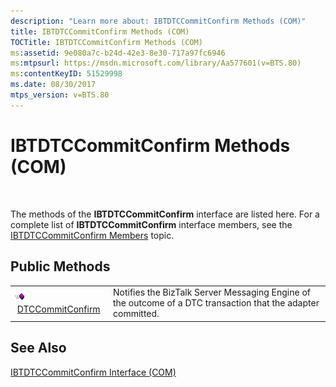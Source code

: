 ```yaml
---
description: "Learn more about: IBTDTCCommitConfirm Methods (COM)"
title: IBTDTCCommitConfirm Methods (COM)
TOCTitle: IBTDTCCommitConfirm Methods (COM)
ms:assetid: 9e080a7c-b24d-42e3-8e30-717a97fc6946
ms:mtpsurl: https://msdn.microsoft.com/library/Aa577601(v=BTS.80)
ms:contentKeyID: 51529998
ms.date: 08/30/2017
mtps_version: v=BTS.80
---
```


# IBTDTCCommitConfirm Methods (COM)

 

The methods of the **IBTDTCCommitConfirm** interface are listed here. For a complete list of **IBTDTCCommitConfirm** interface members, see the [IBTDTCCommitConfirm Members](ibtdtccommitconfirm-members-com.md) topic.

## Public Methods

<table>
<tbody>
<tr class="odd">
<td><img src="images/Aa562050.7398304a-180c-45ff-98a9-894581a54aa5(BTS.80).jpeg" /> <a href="ibtdtccommitconfirm-dtccommitconfirm-method-com.md">DTCCommitConfirm</a></td>
<td>Notifies the BizTalk Server Messaging Engine of the outcome of a DTC transaction that the adapter committed.</td>
</tr>
</tbody>
</table>


## See Also

[IBTDTCCommitConfirm Interface (COM)](ibtdtccommitconfirm-interface-com.md)

